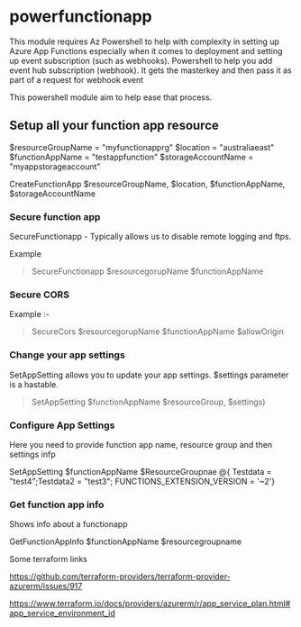 # powerfunctionapp

This module requires Az Powershell to help with complexity in setting up Azure App Functions especially when it comes to deployment and setting up event subscription (such as webhooks). Powershell to help you add event hub subscription (webhook). It gets the masterkey and then pass it as part of a request for webhook event



This powershell module aim to help ease that process. 

## Setup all your function app resource

$resourceGroupName = "myfunctionapprg" 
$location = "australiaeast"
$functionAppName = "testappfunction" 
$storageAccountName = "myappstorageaccount"

CreateFunctionApp $resourceGroupName, $location, $functionAppName, $storageAccountName

### Secure function app 

SecureFunctionapp - Typically allows us to disable remote logging and ftps. 

Example 
> SecureFunctionapp $resourcegorupName $functionAppName

### Secure CORS 

Example :-

> SecureCors $resourcegorupName $functionAppName $allowOrigin 

### Change your app settings 

SetAppSetting allows you to update your app settings. $settings parameter is a hastable. 

> SetAppSetting $functionAppName $resourceGroup, $settings) 


### Configure App Settings 

Here you need to provide function app name, resource group and then settings infp 

SetAppSetting $functionAppName $ResourceGroupnae @{ Testdata = "test4";Testdata2 = "test3"; FUNCTIONS_EXTENSION_VERSION  = '~2'}        


### Get function app info

Shows info about a functionapp

GetFunctionAppInfo $functionAppName $resourcegroupname



Some terraform links 

https://github.com/terraform-providers/terraform-provider-azurerm/issues/917

https://www.terraform.io/docs/providers/azurerm/r/app_service_plan.html#app_service_environment_id







